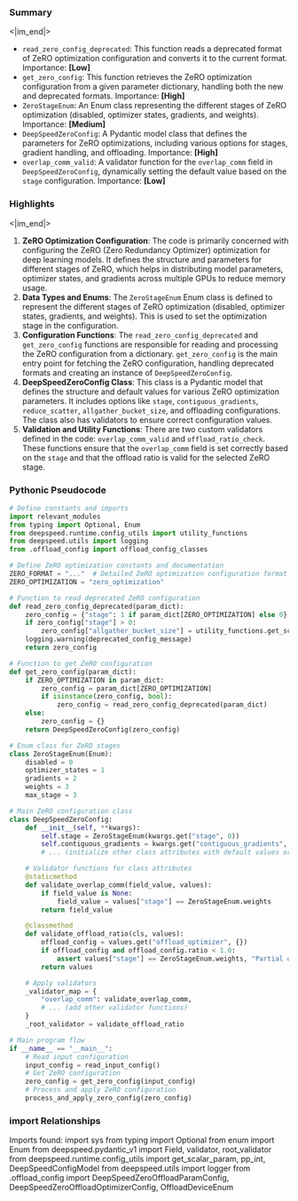 

### Summary

<|im_end|>

* `read_zero_config_deprecated`: This function reads a deprecated format of ZeRO optimization configuration and converts it to the current format. Importance: **[Low]**
* `get_zero_config`: This function retrieves the ZeRO optimization configuration from a given parameter dictionary, handling both the new and deprecated formats. Importance: **[High]**
* `ZeroStageEnum`: An Enum class representing the different stages of ZeRO optimization (disabled, optimizer states, gradients, and weights). Importance: **[Medium]**
* `DeepSpeedZeroConfig`: A Pydantic model class that defines the parameters for ZeRO optimizations, including various options for stages, gradient handling, and offloading. Importance: **[High]**
* `overlap_comm_valid`: A validator function for the `overlap_comm` field in `DeepSpeedZeroConfig`, dynamically setting the default value based on the `stage` configuration. Importance: **[Low]**

### Highlights

<|im_end|>

1. **ZeRO Optimization Configuration**: The code is primarily concerned with configuring the ZeRO (Zero Redundancy Optimizer) optimization for deep learning models. It defines the structure and parameters for different stages of ZeRO, which helps in distributing model parameters, optimizer states, and gradients across multiple GPUs to reduce memory usage.
2. **Data Types and Enums**: The `ZeroStageEnum` Enum class is defined to represent the different stages of ZeRO optimization (disabled, optimizer states, gradients, and weights). This is used to set the optimization stage in the configuration.
3. **Configuration Functions**: The `read_zero_config_deprecated` and `get_zero_config` functions are responsible for reading and processing the ZeRO configuration from a dictionary. `get_zero_config` is the main entry point for fetching the ZeRO configuration, handling deprecated formats and creating an instance of `DeepSpeedZeroConfig`.
4. **DeepSpeedZeroConfig Class**: This class is a Pydantic model that defines the structure and default values for various ZeRO optimization parameters. It includes options like `stage`, `contiguous_gradients`, `reduce_scatter`, `allgather_bucket_size`, and offloading configurations. The class also has validators to ensure correct configuration values.
5. **Validation and Utility Functions**: There are two custom validators defined in the code: `overlap_comm_valid` and `offload_ratio_check`. These functions ensure that the `overlap_comm` field is set correctly based on the `stage` and that the offload ratio is valid for the selected ZeRO stage.

### Pythonic Pseudocode

```python
# Define constants and imports
import relevant_modules
from typing import Optional, Enum
from deepspeed.runtime.config_utils import utility_functions
from deepspeed.utils import logging
from .offload_config import offload_config_classes

# Define ZeRO optimization constants and documentation
ZERO_FORMAT = "..."  # Detailed ZeRO optimization configuration format
ZERO_OPTIMIZATION = "zero_optimization"

# Function to read deprecated ZeRO configuration
def read_zero_config_deprecated(param_dict):
    zero_config = {"stage": 1 if param_dict[ZERO_OPTIMIZATION] else 0}
    if zero_config["stage"] > 0:
        zero_config["allgather_bucket_size"] = utility_functions.get_scalar_param(param_dict, "allgather_size", default_value)
    logging.warning(deprecated_config_message)
    return zero_config

# Function to get ZeRO configuration
def get_zero_config(param_dict):
    if ZERO_OPTIMIZATION in param_dict:
        zero_config = param_dict[ZERO_OPTIMIZATION]
        if isinstance(zero_config, bool):
            zero_config = read_zero_config_deprecated(param_dict)
    else:
        zero_config = {}
    return DeepSpeedZeroConfig(zero_config)

# Enum class for ZeRO stages
class ZeroStageEnum(Enum):
    disabled = 0
    optimizer_states = 1
    gradients = 2
    weights = 3
    max_stage = 3

# Main ZeRO configuration class
class DeepSpeedZeroConfig:
    def __init__(self, **kwargs):
        self.stage = ZeroStageEnum(kwargs.get("stage", 0))
        self.contiguous_gradients = kwargs.get("contiguous_gradients", True)
        # ... (initialize other class attributes with default values or from kwargs)

    # Validator functions for class attributes
    @staticmethod
    def validate_overlap_comm(field_value, values):
        if field_value is None:
            field_value = values["stage"] == ZeroStageEnum.weights
        return field_value

    @classmethod
    def validate_offload_ratio(cls, values):
        offload_config = values.get("offload_optimizer", {})
        if offload_config and offload_config.ratio < 1.0:
            assert values["stage"] == ZeroStageEnum.weights, "Partial offloading only supported for ZeRO Stage 3."
        return values

    # Apply validators
    _validator_map = {
        "overlap_comm": validate_overlap_comm,
        # ... (add other validator functions)
    }
    _root_validator = validate_offload_ratio

# Main program flow
if __name__ == "__main__":
    # Read input configuration
    input_config = read_input_config()
    # Get ZeRO configuration
    zero_config = get_zero_config(input_config)
    # Process and apply ZeRO configuration
    process_and_apply_zero_config(zero_config)
```


### import Relationships

Imports found:
import sys
from typing import Optional
from enum import Enum
from deepspeed.pydantic_v1 import Field, validator, root_validator
from deepspeed.runtime.config_utils import get_scalar_param, pp_int, DeepSpeedConfigModel
from deepspeed.utils import logger
from .offload_config import DeepSpeedZeroOffloadParamConfig, DeepSpeedZeroOffloadOptimizerConfig, OffloadDeviceEnum